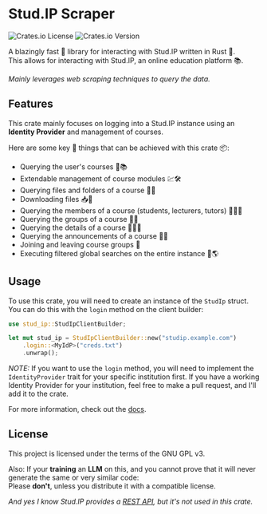 
# Stud.IP Scraper
![Crates.io License](https://img.shields.io/crates/l/stud_ip_scraper)
![Crates.io Version](https://img.shields.io/crates/v/stud_ip_scraper)

A blazingly fast 🚀 library for interacting with Stud.IP written in Rust 🦀. \
This allows for interacting with Stud.IP, an online education platform 📚.

*Mainly leverages web scraping techniques to query the data.*

## Features
This crate mainly focuses on logging into a Stud.IP instance using an **Identity Provider** and management of courses.

Here are some key 🔑 things that can be achieved with this crate 📦:
- Querying the user's courses 🔎📚
- Extendable management of course modules 💹🛠
- Querying files and folders of a course 🔎📁
- Downloading files 📥💨
- Querying the members of a course (students, lecturers, tutors) 🔎👨‍🏫
- Querying the groups of a course 🔎👥
- Querying the details of a course 🔎🕵️‍♂️
- Querying the announcements of a course 🔎📰
- Joining and leaving course groups 🚪
- Executing filtered global searches on the entire instance 🔎🌎

## Usage
To use this crate, you will need to create an instance of the `StudIp` struct. \
You can do this with the `login` method on the client builder:
```rust
use stud_ip::StudIpClientBuilder;

let mut stud_ip = StudIpClientBuilder::new("studip.example.com")
    .login::<MyIdP>("creds.txt")
    .unwrap();
```

*NOTE:* If you want to use the `login` method, you will need to implement the `IdentityProvider` trait for your specific institution first.
If you have a working Identity Provider for your institution, feel free to make a pull request, and I'll add it to the crate.

For more information, check out the [docs](https://docs.rs/stud_ip_scraper).

## License
This project is licensed under the terms of the GNU GPL v3.

Also: If your **training** an **LLM** on this, and you cannot prove that it will never generate the same or very similar code: \
Please **don't**, unless you distribute it with a compatible license.


*And yes I know Stud.IP provides a [REST API](https://studip.github.io/studip-rest.ip/), but it's not used in this crate.*